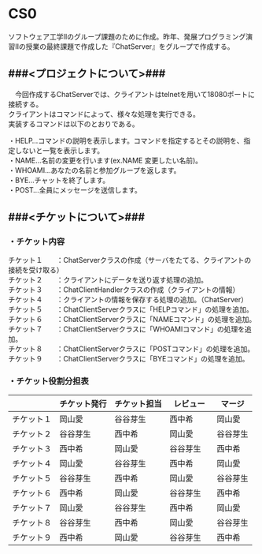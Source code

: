 # CS0  
  
ソフトウェア工学Ⅱのグループ課題のために作成。昨年、発展プログラミング演習Ⅱの授業の最終課題で作成した『ChatServer』をグループで作成する。

###<プロジェクトについて>###
-------------------------
　今回作成するChatServerでは、クライアントはtelnetを用いて18080ポートに接続する。  
クライアントはコマンドによって、様々な処理を実行できる。  
実装するコマンドは以下のとおりである。  
  
・HELP…コマンドの説明を表示します。コマンドを指定するとその説明を、指定しないと一覧を表示します。  
・NAME…名前の変更を行います(ex.NAME 変更したい名前)。  
・WHOAMI…あなたの名前と参加グループを返します。  
・BYE…チャットを終了します。  
・POST…全員にメッセージを送信します。  

###<チケットについて>###
-------------------------
### ・チケット内容 ###
チケット１　　：ChatServerクラスの作成（サーバをたてる、クライアントの接続を受け取る）  
チケット２　　：クライアントにデータを送り返す処理の追加。  
チケット３　　：ChatClientHandlerクラスの作成（クライアントの情報）  
チケット４　　：クライアントの情報を保存する処理の追加。（ChatServer）  
チケット５　　：ChatClientServerクラスに「HELPコマンド」の処理を追加。  
チケット６　　：ChatClientServerクラスに「NAMEコマンド」の処理を追加。  
チケット７　　：ChatClientServerクラスに「WHOAMIコマンド」の処理を追加。  
チケット８　　：ChatClientServerクラスに「POSTコマンド」の処理を追加。  
チケット９　　：ChatClientServerクラスに「BYEコマンド」の処理を追加。  

### ・チケット役割分担表 ###

|            | チケット発行 | チケット担当  | レビュー　| マージ  |
|------------|------------|-------------|---------|--------|
| チケット１   |  岡山愛     |  谷谷芽生    | 西中希   | 岡山愛　 |
| チケット２   |  谷谷芽生   |  西中希      | 岡山愛　 | 谷谷芽生 |
| チケット３   |  西中希     |  岡山愛　    | 谷谷芽生 | 西中希   |  
| チケット４   |  岡山愛     |  谷谷芽生    | 西中希   | 岡山愛　 |
| チケット５   |  谷谷芽生   |  西中希      | 岡山愛　 | 谷谷芽生 |
| チケット６   |  西中希     |  岡山愛　    | 谷谷芽生 | 西中希   | 
| チケット７   |  岡山愛     |  谷谷芽生    | 西中希   | 岡山愛　 |
| チケット８   |  谷谷芽生   |  西中希      | 岡山愛　 | 谷谷芽生 |
| チケット９   |  西中希     |  岡山愛　    | 谷谷芽生 | 西中希   | 
